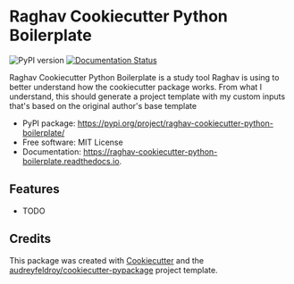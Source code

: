 # Raghav Cookiecutter Python Boilerplate

![PyPI version](https://img.shields.io/pypi/v/raghav-cookiecutter-python-boilerplate.svg)
[![Documentation Status](https://readthedocs.org/projects/raghav-cookiecutter-python-boilerplate/badge/?version=latest)](https://raghav-cookiecutter-python-boilerplate.readthedocs.io/en/latest/?version=latest)

Raghav Cookiecutter Python Boilerplate is a study tool Raghav is using to better understand how the cookiecutter package works. From what I understand, this should generate a project template with my custom inputs that's based on the original author's base template

* PyPI package: https://pypi.org/project/raghav-cookiecutter-python-boilerplate/
* Free software: MIT License
* Documentation: https://raghav-cookiecutter-python-boilerplate.readthedocs.io.

## Features

* TODO

## Credits

This package was created with [Cookiecutter](https://github.com/audreyfeldroy/cookiecutter) and the [audreyfeldroy/cookiecutter-pypackage](https://github.com/audreyfeldroy/cookiecutter-pypackage) project template.
